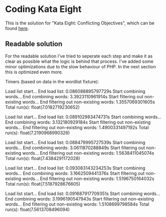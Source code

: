 # Coding Kata Eight
This is the solution for "Kata Eight: Conflicting Objectives", which can be
found [here](http://codekata.pragprog.com/2007/01/kata_eight_conf.html).

## Readable solution
For the readable solution I've tried to seperate each step and make it as clear
as possible what the logic is behind that process. I've added some minor
optimizations due to the slow behaviour of PHP. In the next section this is
optimized even more.

Timers (based on data in the wordlist fixture):

Load list start...
End load list: 0.086088895797729s
Start combining words...
End combining words: 3.3923110961914s
Start filtering out non-existing words...
End filtering out non-existing words: 1.3557069301605s
Total run(s): float(7.0182719230652)

Load list start...
End load list: 0.089102983474731s
Start combining words...
End combining words: 3.132180929184s
Start filtering out non-existing words...
End filtering out non-existing words: 1.4900331497192s
Total run(s): float(7.2190968990326)

Load list start...
End load list: 0.088479995727539s
Start combining words...
End combining words: 3.0611870288849s
Start filtering out non-existing words...
End filtering out non-existing words: 1.5638411045074s
Total run(s): float(7.4384291172028)

Load list start...
End load list: 0.093083143234253s
Start combining words...
End combining words: 3.1662509441376s
Start filtering out non-existing words...
End filtering out non-existing words: 1.5196750164032s
Total run(s): float(7.5187928676605)

Load list start...
End load list: 0.091687917709351s
Start combining words...
End combining words: 3.1996190547943s
Start filtering out non-existing words...
End filtering out non-existing words: 1.5108699798584s
Total run(s): float(7.5613708496094)
